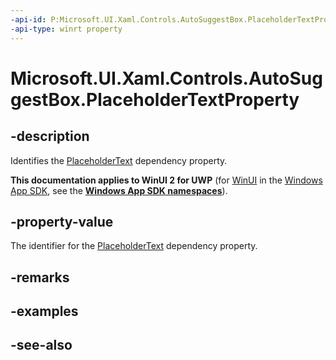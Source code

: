 ```yaml
---
-api-id: P:Microsoft.UI.Xaml.Controls.AutoSuggestBox.PlaceholderTextProperty
-api-type: winrt property
---
```


<!-- Property syntax
public Windows.UI.Xaml.DependencyProperty PlaceholderTextProperty { get; }
-->

# Microsoft.UI.Xaml.Controls.AutoSuggestBox.PlaceholderTextProperty

## -description
Identifies the [PlaceholderText](autosuggestbox_placeholdertext.md) dependency property.

**This documentation applies to WinUI 2 for UWP** (for [WinUI](/windows/apps/winui/winui3/) in the [Windows App SDK](/windows/apps/windows-app-sdk/), see the **[Windows App SDK namespaces](/windows/windows-app-sdk/api/winrt/)**).

## -property-value
The identifier for the [PlaceholderText](autosuggestbox_placeholdertext.md) dependency property.

## -remarks

## -examples

## -see-also
